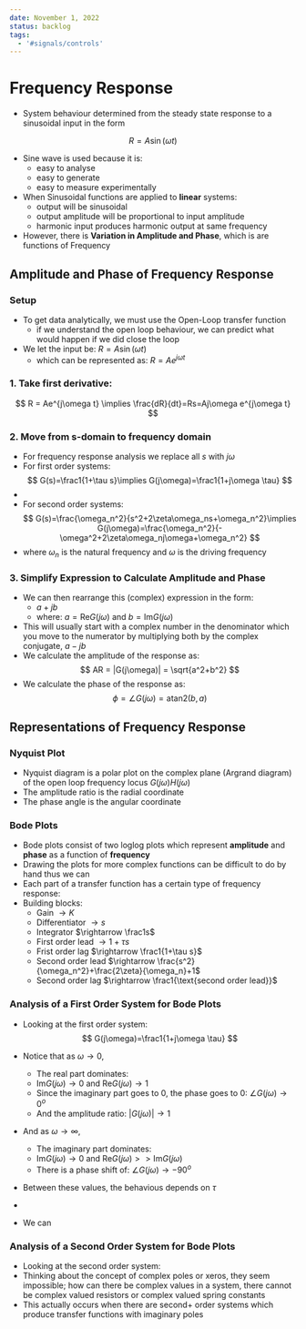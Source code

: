 ```yaml
---
date: November 1, 2022
status: backlog
tags:
  - '#signals/controls'
---
```


# Frequency Response

- System behaviour determined from the steady state response to a sinusoidal input in the form

$$
R=A\sin(\omega t)
$$

- Sine wave is used because it is:
  - easy to analyse
  - easy to generate
  - easy to measure experimentally
- When Sinusoidal functions are applied to __linear__ systems:
  - output will be sinusoidal
  - output amplitude will be proportional to input amplitude
  - harmonic input produces harmonic output at same frequency
- However, there is __Variation in Amplitude and Phase__, which is are functions of Frequency

## Amplitude and Phase of Frequency Response

### Setup

- To get data analytically, we must use the Open-Loop transfer function
  - if we understand the open loop behaviour, we can predict what would happen if we did close the loop
- We let the input be: $R=A\sin(\omega t)$
  - which can be represented as: $R = Ae^{j\omega t}$

### 1. Take first derivative:

$$
R = Ae^{j\omega t} \implies \frac{dR}{dt}=Rs=Aj\omega e^{j\omega t}
$$

### 2. Move from s-domain to frequency domain

- For frequency response analysis we replace all $s$ with $j\omega$
- For first order systems:
  $$
  G(s)=\frac1{1+\tau s}\implies G(j\omega)=\frac1{1+j\omega \tau}
  $$
-
- For second order systems:
  $$
  G(s)=\frac{\omega_n^2}{s^2+2\zeta\omega_ns+\omega_n^2}\implies G(j\omega)=\frac{\omega_n^2}{-\omega^2+2\zeta\omega_nj\omega+\omega_n^2}
  $$
- where $\omega_n$ is the natural frequency and $\omega$ is the driving frequency

### 3. Simplify Expression to Calculate Amplitude and Phase

- We can then rearrange this (complex) expression in the form:
  - $a+jb$
  - where: $a = \text{Re}{G(j\omega)}$ and $b = \text{Im}{G(j\omega)}$
- This will usually start with a complex number in the denominator which you move to the numerator by multiplying both by the complex conjugate, $a-jb$
- We calculate the amplitude of the response as:
  $$
  AR = |G(j\omega)| = \sqrt{a^2+b^2}
  $$
- We calculate the phase of the response as:
  $$
  \phi = \angle{G(j\omega)} = \text{atan2}(b, a)
  $$

## Representations of Frequency Response

### Nyquist Plot

- Nyquist diagram is a polar plot on the complex plane (Argrand diagram) of the open loop frequency locus $G(j\omega)H(j\omega)$
- The amplitude ratio is the radial coordinate
- The phase angle is the angular coordinate

### Bode Plots

- Bode plots consist of two loglog plots which represent __amplitude__ and __phase__ as a function of __frequency__
- Drawing the plots for more complex functions can be difficult to do by hand thus we can
- Each part of a transfer function has a certain type of frequency response:
- Building blocks:
  - Gain $\rightarrow K$
  - Differentiator $\rightarrow s$
  - Integrator $\rightarrow \frac1s$
  - First order lead $\rightarrow 1+\tau s$
  - Frist order lag $\rightarrow \frac1{1+\tau s}$
  - Second order lead $\rightarrow \frac{s^2}{\omega_n^2}+\frac{2\zeta}{\omega_n}+1$
  - Second order lag $\rightarrow \frac1{\text{second order lead}}$

### Analysis of a First Order System for Bode Plots

- Looking at the first order system:
  $$
  G(j\omega)=\frac1{1+j\omega \tau}
  $$

- Notice that as $\omega \rightarrow 0$,

  - The real part dominates:
  - $\text{Im}{G(j\omega)}\rightarrow 0$ and $\text{Re}{G(j\omega)}\rightarrow 1$
  - Since the imaginary part goes to 0, the phase goes to 0: $\angle{G(j\omega)} \rightarrow 0^o$
  - And the amplitude ratio: $|G(j\omega)|\rightarrow 1$

- And as $\omega \rightarrow \infty$,

  - The imaginary part dominates:
  - $\text{Im}{G(j\omega)}\rightarrow 0$ and $\text{Re}{G(j\omega)} >> \text{Im}{G(j\omega)}$
  - There is a phase shift of: $\angle{G(j\omega)} \rightarrow -90^o$

- Between these values, the behavious depends on $\tau$

-

- We can

### Analysis of a Second Order System for Bode Plots

- Looking at the second order system:
- Thinking about the concept of complex poles or xeros, they seem impossible; how can there be complex values in a system, there cannot be complex valued resistors or complex valued spring constants
- This actually occurs when there are second+ order systems which produce transfer functions with imaginary poles
